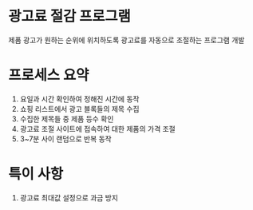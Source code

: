 # 광고료 절감 프로그램
제품 광고가 원하는 순위에 위치하도록 광고료를 자동으로 조절하는 프로그램 개발

# 프로세스 요약
1. 요일과 시간 확인하여 정해진 시간에 동작
2. 쇼핑 리스트에서 광고 블록들의 제목 수집
3. 수집한 제목들 중 제품 등수 확인
4. 광고료 조절 사이트에 접속하여 대한 제품의 가격 조절
5. 3~7분 사이 랜덤으로 반복 동작

# 특이 사항
1. 광고료 최대값 설정으로 과금 방지
